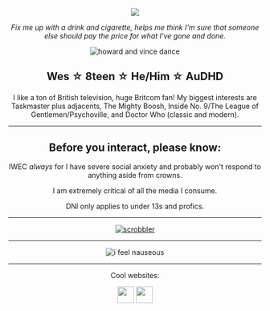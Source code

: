 <div align="center">

<p align="center"><img src="https://komarev.com/ghpvc/?username=cometecti&color=657cc2&style=plastic&label=View+Count!"/></p> 

*Fix me up with a drink and cigarette, helps me think I'm sure that someone else should pay the price for what I've gone and done.*

![howard and vince dance](https://github.com/user-attachments/assets/d43e104a-af2c-4d14-ac47-576309852d42)


## <p align="center">Wes ☆ 8teen ☆ He/Him ☆ AuDHD</p>


I like a ton of British television, huge Britcom fan! My biggest interests are Taskmaster plus adjacents, The Mighty Boosh, Inside No. 9/The League of Gentlemen/Psychoville, and Doctor Who (classic and modern).

***

Before you interact, please know:
----
IWEC *always* for I have severe social anxiety and probably won't respond to anything aside from crowns. 

I am extremely critical of all the media I consume.

DNI only applies to under 13s and profics.

***

[![scrobbler](https://lastfm-recently-played.vercel.app/api?user=licecake&count=2&width=600&loved=true&show_user=header)](https://www.last.fm/user/licecake)

***

![i feel nauseous](https://github.com/user-attachments/assets/c40254ee-a128-492d-a343-a68ad061dcfe)

***

<p align="center">Cool websites:

<p align="center"><a href="https://smokepowered.com"><img src="http://smokepowered.com/smoke.gif" height="33"/></a> 
<a href="https://epicblazed.com"><img src="http://smokepowered.com/EpicBlazedButton.png" height="33"/></a>

